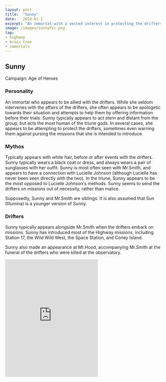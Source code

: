 ```yaml
---
layout: post
title:  "Sunny"
date:   2014-01-1
excerpt: "An immortal with a vested interest in protecting the drifters."
image: /images/sunnyPic.png
tag:
- highway
- brass tree
- immortals
---
```


## Sunny
Campaign: Age of Heroes

### Personality
An immortal who appears to be allied with the drifters. While she seldom intervenes with the affairs of the drifters, she often appears to be apologetic towards their situation and attempts to help them by offering information before their trials. Sunny typically appears to act stern and distant from the group, but acts the most human of the triune gods. In several cases, she appears to be attempting to protect the drifters, sometimes even warning them against pursing the missions that she is intended to introduce.

### Mythos
Typically appears with white hair, before or after events with the drifters. Sunny typically wears a black coat or dress, and always wears a pair of sunglasses with her outfit. Sunny is most often seen with Mr.Smith, and appears to have a connection with Lucielle Johnson (although Lucielle has never been seen directly with the two). In the triune, Sunny appears to be the most opposed to Lucielle Johnson's methods. Sunny seems to send the drifters on missions out of necessity, rather than malice.

Supposedly, Sunny and Mr.Smith are siblings. It is also assumed that Sun (Illumina) is a younger version of Sunny.

### Drifters
Sunny typically appears alongside Mr.Smith when the drifters embark on missions. Sunny has introduced most of the Highway missions, including Station 17, the Wild Wild West, the Space Station, and Coney Island.

Sunny also made an appearance at Mt.Hood, accompanying Mr.Smith at the funeral of the drifters who were killed at the observatory.

<iframe src="https://open.spotify.com/embed/user/isittooshortornotavailable/playlist/7I117mF27GohjsWbF5dSEQ" width="300" height="380" frameborder="0" allowtransparency="true" allow="encrypted-media"></iframe>
